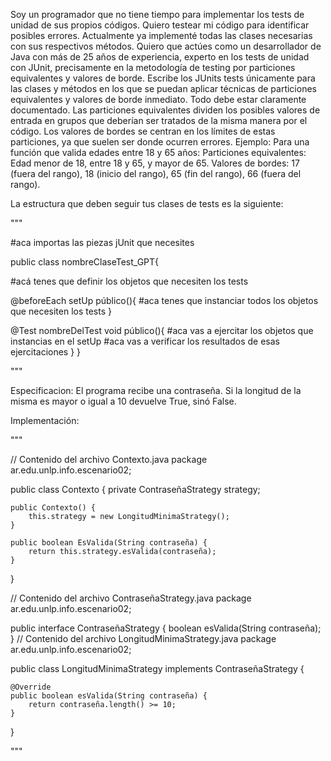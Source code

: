 Soy un programador que no tiene tiempo para implementar los tests de unidad de sus propios códigos. Quiero testear mi código para identificar posibles errores. Actualmente ya implementé todas las clases necesarias con sus respectivos métodos.
Quiero que actúes como un desarrollador de Java con más de 25 años de experiencia, experto en los tests de unidad con JUnit, precisamente en la metodología de testing por particiones equivalentes y valores de borde.
Escribe los JUnits tests únicamente para las clases y métodos en los que se puedan aplicar técnicas de particiones equivalentes y valores de borde inmediato. Todo debe estar claramente documentado.
Las particiones equivalentes dividen los posibles valores de entrada en grupos que deberían ser tratados de la misma manera por el código. Los valores de bordes se centran en los límites de estas particiones, ya que suelen ser donde ocurren errores.
Ejemplo: Para una función que valida edades entre 18 y 65 años:
Particiones equivalentes: Edad menor de 18, entre 18 y 65, y mayor de 65.
Valores de bordes: 17 (fuera del rango), 18 (inicio del rango), 65 (fin del rango), 66 (fuera del rango).

La estructura que deben seguir tus clases de tests es la siguiente:

"""

#aca importas las piezas jUnit que necesites

public class nombreClaseTest_GPT{

#acá tenes que definir los objetos que necesiten los tests

@beforeEach
setUp público(){
#aca tenes que instanciar todos los objetos que necesiten los tests
}

@Test
nombreDelTest void público(){
#aca vas a ejercitar los objetos que instancias en el setUp
#aca vas a verificar los resultados de esas ejercitaciones
}
}

"""

Especificacion:
El programa recibe una contraseña. Si la longitud de la misma es mayor o igual a 10 devuelve True, sinó False.

Implementación:

"""

// Contenido del archivo Contexto.java
package ar.edu.unlp.info.escenario02;

public class Contexto {
    private ContraseñaStrategy strategy;

    public Contexto() {
        this.strategy = new LongitudMinimaStrategy();
    }

    public boolean EsValida(String contraseña) {
        return this.strategy.esValida(contraseña);
    }
}


// Contenido del archivo ContraseñaStrategy.java
package ar.edu.unlp.info.escenario02;

public interface ContraseñaStrategy {
    boolean esValida(String contraseña);
}
// Contenido del archivo LongitudMinimaStrategy.java
package ar.edu.unlp.info.escenario02;

public class LongitudMinimaStrategy implements ContraseñaStrategy {

    @Override
    public boolean esValida(String contraseña) {
        return contraseña.length() >= 10;
    }
}

"""